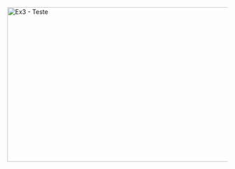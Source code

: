 <img width="1346" height="354" alt="Ex3 - Teste" src="https://github.com/user-attachments/assets/b36a23ea-c9e7-4e01-8f93-9b768221b8db" />
